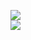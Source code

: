 [![](https://img.shields.io/badge/Made%20With-Github%20Spray-lightgrey.svg?style=for-the-badge&logo=github)](https://github.com/Annihil/github-spray#31995)  
[![](https://i.imgur.com/2DrTn0Z.gif)](https://github.com/Annihil/github-spray)